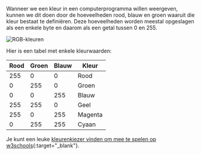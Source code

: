 Wanneer we een kleur in een computerprogramma willen weergeven, kunnen we dit doen door de hoeveelheden rood, blauw en groen waaruit die kleur bestaat te definiëren. Deze hoeveelheden worden meestal opgeslagen als een enkele byte en daarom als een getal tussen 0 en 255.

![RGB-kleuren](images/RGB.gif)

Hier is een tabel met enkele kleurwaarden:

| Rood | Groen | Blauw | Kleur   |
| ---- | ----- | ----- | ------- |
| 255  | 0     | 0     | Rood    |
| 0    | 255   | 0     | Groen   |
| 0    | 0     | 255   | Blauw   |
| 255  | 255   | 0     | Geel    |
| 255  | 0     | 255   | Magenta |
| 0    | 255   | 255   | Cyaan   |

Je kunt een leuke [kleurenkiezer vinden om mee te spelen op w3schools](https://www.w3schools.com/colors/colors_rgb.asp){:target="_blank"}.
